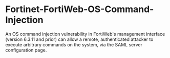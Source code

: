 # Fortinet-FortiWeb-OS-Command-Injection
An OS command injection vulnerability in FortiWeb's management interface (version 6.3.11 and prior) can allow a remote, authenticated attacker to execute arbitrary commands on the system, via the SAML server configuration page.
